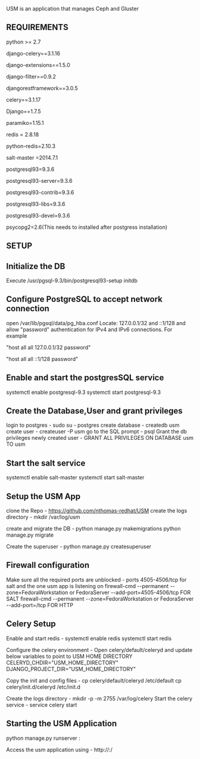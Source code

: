 USM is an application that manages Ceph and Gluster

REQUIREMENTS
------------

python >= 2.7

django-celery==3.1.16

django-extensions==1.5.0

django-filter==0.9.2

djangorestframework==3.0.5

celery==3.1.17

Django==1.7.5

paramiko=1.15.1

redis = 2.8.18

python-redis=2.10.3

salt-master =2014.7.1

postgresql93=9.3.6

postgresql93-server=9.3.6

postgresql93-contrib=9.3.6

postgresql93-libs=9.3.6

postgresql93-devel=9.3.6

psycopg2=2.6(This needs to installed after postgress installation)


SETUP
------

Initialize the DB
-----------------
Execute /usr/pgsql-9.3/bin/postgresql93-setup initdb

Configure PostgreSQL to accept network connection
-------------------------------------------------
open /var/lib/pgsql/data/pg_hba.conf
Locate: 127.0.0.1/32 and ::1/128 and allow "password" authentication for IPv4 and IPv6 connections. For example

"host    all             all             127.0.0.1/32            password"

"host    all             all             ::1/128                 password"

Enable and start the postgresSQL service
----------------------------------------
systemctl enable postgresql-9.3
systemctl start postgresql-9.3

Create the Database,User and grant privileges
---------------------------------------------
login to postgres  - sudo su - postgres
create database - createdb usm
create user - createuser -P usm
go to the SQL prompt - psql
Grant the db privileges newly created user - GRANT ALL PRIVILEGES ON DATABASE usm TO usm

Start the salt service
----------------------
systemctl enable salt-master
systemctl start salt-master

Setup the USM App
-----------------
clone the Repo - https://github.com/nthomas-redhat/USM
create the logs directory - mkdir /var/log/usm

create and migrate the DB -
python manage.py makemigrations
python manage.py migrate

Create the superuser -
python manage.py createsuperuser

Firewall configuration
----------------------
Make sure all the required ports are unblocked - ports 4505-4506/tcp for salt and the one usm app is listening on
firewall-cmd --permanent --zone=FedoraWorkstation or FedoraServer --add-port=4505-4506/tcp  FOR SALT
firewall-cmd --permanent --zone=FedoraWorkstation or FedoraServer --add-port=<HTTP PORT>/tcp  FOR HTTP

Celery Setup
------------
Enable and start redis -
systemctl enable redis
systemctl start redis

Configure the celery environment - 
Open celery/default/celeryd and update below variables to point to USM HOME DIRECTORY
CELERYD_CHDIR="USM_HOME_DIRECTORY"
DJANGO_PROJECT_DIR="USM_HOME_DIRECTORY"

Copy the init and config files -
cp celery/default/celeryd /etc/default
cp celery/init.d/celeryd /etc/init.d

Create the logs directory - mkdir -p -m 2755 /var/log/celery
Start the celery service - service celery start

Starting the USM Application
----------------------------
python manage.py runserver <IPAddress>:<PORT>

Access the usm application using -
http://<IPADDRESS>:<PORT>/